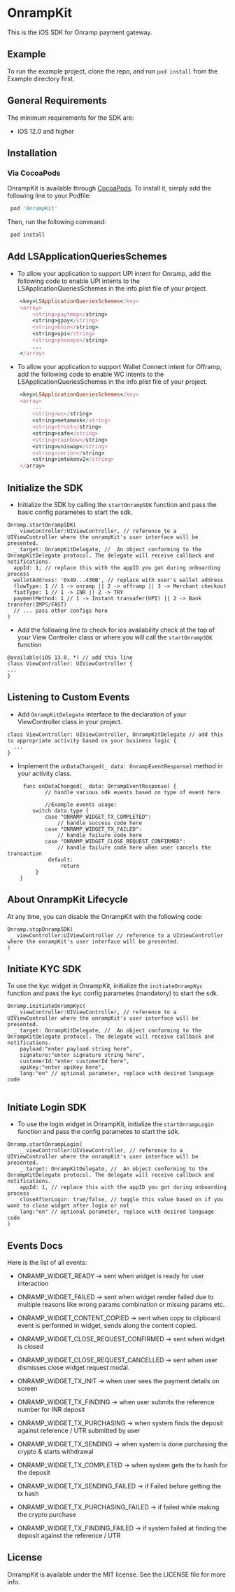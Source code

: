 # OnrampKit

This is the iOS SDK for Onramp payment gateway.

## Example

To run the example project, clone the repo, and run `pod install` from the Example directory first.

## General Requirements

The minimum requirements for the SDK are:

* iOS 12.0 and higher

## Installation

### Via CocoaPods
OnrampKit is available through [CocoaPods](https://cocoapods.org). To install
it, simply add the following line to your Podfile:

```ruby
 pod 'OnrampKit'
```

Then, run the following command:

```ruby
 pod install
```

## Add LSApplicationQueriesSchemes 

* To allow your application to support UPI intent for Onramp, add the following code to enable UPI intents to the LSApplicationQueriesSchemes in the info.plist file of your project.

```ruby
    <key>LSApplicationQueriesSchemes</key>
    <array>
        <string>paytmmp</string>
        <string>gpay</string>
        <string>bhim</string>
        <string>upi</string>
        <string>phonepe</string>
        ...
    </array>
```

* To allow your application to support Wallet Connect intent for Offramp, add the following code to enable WC intents to the LSApplicationQueriesSchemes in the info.plist file of your project.

```ruby
    <key>LSApplicationQueriesSchemes</key>
    <array>
        ...
        <string>wc</string>
        <string>metamask</string>
        <string>trust</string>
        <string>safe</string>
        <string>rainbow</string>
        <string>uniswap</string>
        <string>zerion</string>
        <string>imtokenv2</string>
    </array>
```



## Initialize the SDK

* Initialize the SDK by calling the ```startOnrampSDK``` function and pass the basic config parametes to start the sdk.
```
Onramp.startOnrampSDK(
  _ viewController:UIViewController, // reference to a UIViewController where the onrampKit's user interface will be presented.
  _ target: OnrampKitDelegate, //  An object conforming to the OnrampKitDelegate protocol. The delegate will receive callback and notifications.
  appId: 1, // replace this with the appID you got during onboarding process
  walletAddress: '0x49...430B', // replace with user's wallet address
  flowType: 1 // 1 -> onramp || 2 -> offramp || 3 -> Merchant checkout
  fiatType: 1 // 1 -> INR || 2 -> TRY
  paymentMethod: 1 // 1 -> Instant transafer(UPI) || 2 -> Bank transfer(IMPS/FAST)
  // ... pass other configs here
)
```

* Add the following line to check for ios availability check at the top of your View Controller class or where you will call the ```startOnrampSDK``` function
```
@available(iOS 13.0, *) // add this line
class ViewController: UIViewController {
...
}
```

## Listening to Custom Events
* Add ```OnrampKitDelegate``` interface to the declaration of your ViewController class in your project.

```
class ViewController: UIViewController, OnrampKitDelegate // add this to appropriate activity based on your business logic {
  ...
} 
```

* Implement the ```onDataChanged(_ data: OnrampEventResponse)``` method in your activity class.

```
     func onDataChanged(_ data: OnrampEventResponse) {
            // handle various sdk events based on type of event here

            //Example events usage:
        switch data.type {
            case "ONRAMP_WIDGET_TX_COMPLETED":
                // handle success code here
            case "ONRAMP_WIDGET_TX_FAILED":
                // handle failure code here 
            case "ONRAMP_WIDGET_CLOSE_REQUEST_CONFIRMED":
                // handle failure code here when user cancels the transaction  
             default:
                 return 
         }
    }
```

## About OnrampKit Lifecycle
At any time, you can disable the OnrampKit with the following code:

```
Onramp.stopOnrampSDK(
 _ viewController:UIViewController // reference to a UIViewController where the onrampKit's user interface will be presented.
)
```

## Initiate KYC SDK
To use the kyc widget in OnrampKit, initialize the ```initiateOnrampKyc``` function and pass the kyc config parametes (mandatory) to start the sdk.

```
Onramp.initiateOnrampKyc(
  _ viewController:UIViewController, // reference to a UIViewController where the onrampKit's user interface will be presented.
  _ target: OnrampKitDelegate, //  An object conforming to the OnrampKitDelegate protocol. The delegate will receive callback and notifications.
    payload:"enter payload string here",
    signature:"enter signature string here",
    customerId:"enter customerId here",
    apiKey:"enter apiKey here",
    lang:"en" // optional parameter, replace with desired language code
  
```

## Initiate Login SDK
* To use the login widget in OnrampKit, initialize the ```startOnrampLogin``` function and pass the config parametes to start the sdk.

```
Onramp.startOnrampLogin(
    _ viewController:UIViewController, // reference to a UIViewController where the onrampKit's user interface will be presented.
    _ target: OnrampKitDelegate, //  An object conforming to the OnrampKitDelegate protocol. The delegate will receive callback and notifications.
    appId: 1, // replace this with the appID you got during onboarding process
    closeAfterLogin: true/false, // toggle this value based on if you want to close widget after login or not
    lang:"en" // optional parameter, replace with desired language code
)
```

## Events Docs

Here is the list of all events:

* ONRAMP_WIDGET_READY -> sent when widget is ready for user interaction
* ONRAMP_WIDGET_FAILED -> sent when widget render failed due to multiple reasons like wrong params combination or missing params etc.
* ONRAMP_WIDGET_CONTENT_COPIED -> sent when copy to clipboard event is performed in widget, sends along the content copied.
* ONRAMP_WIDGET_CLOSE_REQUEST_CONFIRMED -> sent when widget is closed
* ONRAMP_WIDGET_CLOSE_REQUEST_CANCELLED -> sent when user dismisses close widget request modal.

* ONRAMP_WIDGET_TX_INIT -> when user sees the payment details on screen
* ONRAMP_WIDGET_TX_FINDING -> when user submits the reference number for INR deposit
* ONRAMP_WIDGET_TX_PURCHASING -> when system finds the deposit against reference / UTR submitted by user
* ONRAMP_WIDGET_TX_SENDING -> when system is done purchasing the crypto & starts withdrawal
* ONRAMP_WIDGET_TX_COMPLETED -> when system gets the tx hash for the deposit
* ONRAMP_WIDGET_TX_SENDING_FAILED -> if Failed before getting the tx hash
* ONRAMP_WIDGET_TX_PURCHASING_FAILED -> if failed while making the crypto purchase
* ONRAMP_WIDGET_TX_FINDING_FAILED -> if system failed at finding the deposit against the reference / UTR

## License

OnrampKit is available under the MIT license. See the LICENSE file for more info.

